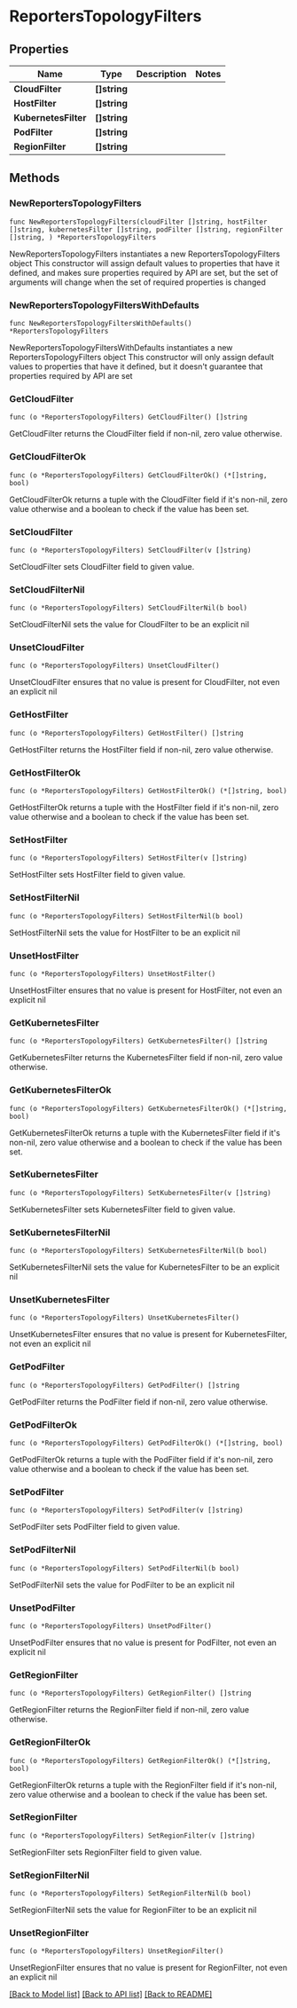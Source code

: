 # ReportersTopologyFilters

## Properties

Name | Type | Description | Notes
------------ | ------------- | ------------- | -------------
**CloudFilter** | **[]string** |  | 
**HostFilter** | **[]string** |  | 
**KubernetesFilter** | **[]string** |  | 
**PodFilter** | **[]string** |  | 
**RegionFilter** | **[]string** |  | 

## Methods

### NewReportersTopologyFilters

`func NewReportersTopologyFilters(cloudFilter []string, hostFilter []string, kubernetesFilter []string, podFilter []string, regionFilter []string, ) *ReportersTopologyFilters`

NewReportersTopologyFilters instantiates a new ReportersTopologyFilters object
This constructor will assign default values to properties that have it defined,
and makes sure properties required by API are set, but the set of arguments
will change when the set of required properties is changed

### NewReportersTopologyFiltersWithDefaults

`func NewReportersTopologyFiltersWithDefaults() *ReportersTopologyFilters`

NewReportersTopologyFiltersWithDefaults instantiates a new ReportersTopologyFilters object
This constructor will only assign default values to properties that have it defined,
but it doesn't guarantee that properties required by API are set

### GetCloudFilter

`func (o *ReportersTopologyFilters) GetCloudFilter() []string`

GetCloudFilter returns the CloudFilter field if non-nil, zero value otherwise.

### GetCloudFilterOk

`func (o *ReportersTopologyFilters) GetCloudFilterOk() (*[]string, bool)`

GetCloudFilterOk returns a tuple with the CloudFilter field if it's non-nil, zero value otherwise
and a boolean to check if the value has been set.

### SetCloudFilter

`func (o *ReportersTopologyFilters) SetCloudFilter(v []string)`

SetCloudFilter sets CloudFilter field to given value.


### SetCloudFilterNil

`func (o *ReportersTopologyFilters) SetCloudFilterNil(b bool)`

 SetCloudFilterNil sets the value for CloudFilter to be an explicit nil

### UnsetCloudFilter
`func (o *ReportersTopologyFilters) UnsetCloudFilter()`

UnsetCloudFilter ensures that no value is present for CloudFilter, not even an explicit nil
### GetHostFilter

`func (o *ReportersTopologyFilters) GetHostFilter() []string`

GetHostFilter returns the HostFilter field if non-nil, zero value otherwise.

### GetHostFilterOk

`func (o *ReportersTopologyFilters) GetHostFilterOk() (*[]string, bool)`

GetHostFilterOk returns a tuple with the HostFilter field if it's non-nil, zero value otherwise
and a boolean to check if the value has been set.

### SetHostFilter

`func (o *ReportersTopologyFilters) SetHostFilter(v []string)`

SetHostFilter sets HostFilter field to given value.


### SetHostFilterNil

`func (o *ReportersTopologyFilters) SetHostFilterNil(b bool)`

 SetHostFilterNil sets the value for HostFilter to be an explicit nil

### UnsetHostFilter
`func (o *ReportersTopologyFilters) UnsetHostFilter()`

UnsetHostFilter ensures that no value is present for HostFilter, not even an explicit nil
### GetKubernetesFilter

`func (o *ReportersTopologyFilters) GetKubernetesFilter() []string`

GetKubernetesFilter returns the KubernetesFilter field if non-nil, zero value otherwise.

### GetKubernetesFilterOk

`func (o *ReportersTopologyFilters) GetKubernetesFilterOk() (*[]string, bool)`

GetKubernetesFilterOk returns a tuple with the KubernetesFilter field if it's non-nil, zero value otherwise
and a boolean to check if the value has been set.

### SetKubernetesFilter

`func (o *ReportersTopologyFilters) SetKubernetesFilter(v []string)`

SetKubernetesFilter sets KubernetesFilter field to given value.


### SetKubernetesFilterNil

`func (o *ReportersTopologyFilters) SetKubernetesFilterNil(b bool)`

 SetKubernetesFilterNil sets the value for KubernetesFilter to be an explicit nil

### UnsetKubernetesFilter
`func (o *ReportersTopologyFilters) UnsetKubernetesFilter()`

UnsetKubernetesFilter ensures that no value is present for KubernetesFilter, not even an explicit nil
### GetPodFilter

`func (o *ReportersTopologyFilters) GetPodFilter() []string`

GetPodFilter returns the PodFilter field if non-nil, zero value otherwise.

### GetPodFilterOk

`func (o *ReportersTopologyFilters) GetPodFilterOk() (*[]string, bool)`

GetPodFilterOk returns a tuple with the PodFilter field if it's non-nil, zero value otherwise
and a boolean to check if the value has been set.

### SetPodFilter

`func (o *ReportersTopologyFilters) SetPodFilter(v []string)`

SetPodFilter sets PodFilter field to given value.


### SetPodFilterNil

`func (o *ReportersTopologyFilters) SetPodFilterNil(b bool)`

 SetPodFilterNil sets the value for PodFilter to be an explicit nil

### UnsetPodFilter
`func (o *ReportersTopologyFilters) UnsetPodFilter()`

UnsetPodFilter ensures that no value is present for PodFilter, not even an explicit nil
### GetRegionFilter

`func (o *ReportersTopologyFilters) GetRegionFilter() []string`

GetRegionFilter returns the RegionFilter field if non-nil, zero value otherwise.

### GetRegionFilterOk

`func (o *ReportersTopologyFilters) GetRegionFilterOk() (*[]string, bool)`

GetRegionFilterOk returns a tuple with the RegionFilter field if it's non-nil, zero value otherwise
and a boolean to check if the value has been set.

### SetRegionFilter

`func (o *ReportersTopologyFilters) SetRegionFilter(v []string)`

SetRegionFilter sets RegionFilter field to given value.


### SetRegionFilterNil

`func (o *ReportersTopologyFilters) SetRegionFilterNil(b bool)`

 SetRegionFilterNil sets the value for RegionFilter to be an explicit nil

### UnsetRegionFilter
`func (o *ReportersTopologyFilters) UnsetRegionFilter()`

UnsetRegionFilter ensures that no value is present for RegionFilter, not even an explicit nil

[[Back to Model list]](../README.md#documentation-for-models) [[Back to API list]](../README.md#documentation-for-api-endpoints) [[Back to README]](../README.md)


